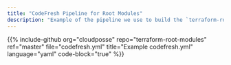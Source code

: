 ```yaml
---
title: "CodeFresh Pipeline for Root Modules"
description: "Example of the pipeline we use to build the `terraform-root-modules` docker image"
---
```


{{% include-github org="cloudposse" repo="terraform-root-modules" ref="master" file="codefresh.yml" title="Example codefresh.yml" language="yaml" code-block="true" %}}
